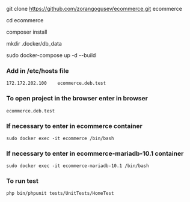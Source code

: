 
git clone https://github.com/zorangogusev/ecommerce.git ecommerce

cd ecommerce

composer install

mkdir .docker/db_data

sudo docker-compose up -d --build

### Add in /etc/hosts file

    172.172.202.100    ecommerce.deb.test

### To open project in the browser enter in browser 

    ecommerce.deb.test

### If necessary to enter in ecommerce container

    sudo docker exec -it ecommerce /bin/bash

### If necessary to enter in ecommerce-mariadb-10.1 container

    sudo docker exec -it ecommerce-mariadb-10.1 /bin/bash

### To run test 
    
    php bin/phpunit tests/UnitTests/HomeTest